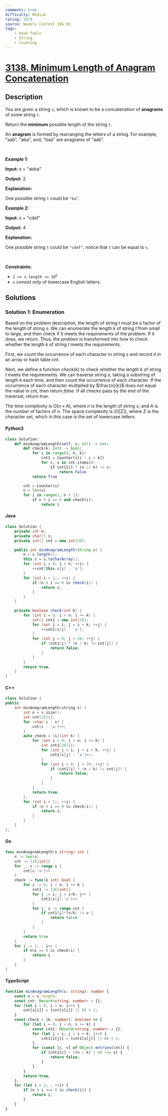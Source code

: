```yaml
---
comments: true
difficulty: Medium
rating: 1979
source: Weekly Contest 396 Q3
tags:
    - Hash Table
    - String
    - Counting
---
```


<!-- problem:start -->

# [3138. Minimum Length of Anagram Concatenation](https://leetcode.com/problems/minimum-length-of-anagram-concatenation)

## Description

<!-- description:start -->

<p>You are given a string <code>s</code>, which is known to be a concatenation of <strong>anagrams</strong> of some string <code>t</code>.</p>

<p>Return the <strong>minimum</strong> possible length of the string <code>t</code>.</p>

<p>An <strong>anagram</strong> is formed by rearranging the letters of a string. For example, &quot;aab&quot;, &quot;aba&quot;, and, &quot;baa&quot; are anagrams of &quot;aab&quot;.</p>

<p>&nbsp;</p>
<p><strong class="example">Example 1:</strong></p>

<div class="example-block">
<p><strong>Input:</strong> <span class="example-io">s = &quot;abba&quot;</span></p>

<p><strong>Output:</strong> <span class="example-io">2</span></p>

<p><strong>Explanation:</strong></p>

<p>One possible string <code>t</code> could be <code>&quot;ba&quot;</code>.</p>
</div>

<p><strong class="example">Example 2:</strong></p>

<div class="example-block">
<p><strong>Input:</strong> <span class="example-io">s = &quot;cdef&quot;</span></p>

<p><strong>Output:</strong> <span class="example-io">4</span></p>

<p><strong>Explanation:</strong></p>

<p>One possible string <code>t</code> could be <code>&quot;cdef&quot;</code>, notice that <code>t</code> can be equal to <code>s</code>.</p>
</div>

<p>&nbsp;</p>
<p><strong>Constraints:</strong></p>

<ul>
	<li><code>1 &lt;= s.length &lt;= 10<sup>5</sup></code></li>
	<li><code>s</code> consist only of lowercase English letters.</li>
</ul>

<!-- description:end -->

## Solutions

<!-- solution:start -->

### Solution 1: Enumeration

Based on the problem description, the length of string $\textit{t}$ must be a factor of the length of string $\textit{s}$. We can enumerate the length $k$ of string $\textit{t}$ from small to large, and then check if it meets the requirements of the problem. If it does, we return. Thus, the problem is transformed into how to check whether the length $k$ of string $\textit{t}$ meets the requirements.

First, we count the occurrence of each character in string $\textit{s}$ and record it in an array or hash table $\textit{cnt}$.

Next, we define a function $\textit{check}(k)$ to check whether the length $k$ of string $\textit{t}$ meets the requirements. We can traverse string $\textit{s}$, taking a substring of length $k$ each time, and then count the occurrence of each character. If the occurrence of each character multiplied by $\frac{n}{k}$ does not equal the value in $\textit{cnt}$, then return $\textit{false}$. If all checks pass by the end of the traversal, return $\textit{true}$.

The time complexity is $O(n \times A)$, where $n$ is the length of string $\textit{s}$, and $A$ is the number of factors of $n$. The space complexity is $O(|\Sigma|)$, where $\Sigma$ is the character set, which in this case is the set of lowercase letters.

<!-- tabs:start -->

#### Python3

```python
class Solution:
    def minAnagramLength(self, s: str) -> int:
        def check(k: int) -> bool:
            for i in range(0, n, k):
                cnt1 = Counter(s[i : i + k])
                for c, v in cnt.items():
                    if cnt1[c] * (n // k) != v:
                        return False
            return True

        cnt = Counter(s)
        n = len(s)
        for i in range(1, n + 1):
            if n % i == 0 and check(i):
                return i
```

#### Java

```java
class Solution {
    private int n;
    private char[] s;
    private int[] cnt = new int[26];

    public int minAnagramLength(String s) {
        n = s.length();
        this.s = s.toCharArray();
        for (int i = 0; i < n; ++i) {
            ++cnt[this.s[i] - 'a'];
        }
        for (int i = 1;; ++i) {
            if (n % i == 0 && check(i)) {
                return i;
            }
        }
    }

    private boolean check(int k) {
        for (int i = 0; i < n; i += k) {
            int[] cnt1 = new int[26];
            for (int j = i; j < i + k; ++j) {
                ++cnt1[s[j] - 'a'];
            }
            for (int j = 0; j < 26; ++j) {
                if (cnt1[j] * (n / k) != cnt[j]) {
                    return false;
                }
            }
        }
        return true;
    }
}
```

#### C++

```cpp
class Solution {
public:
    int minAnagramLength(string s) {
        int n = s.size();
        int cnt[26]{};
        for (char c : s) {
            cnt[c - 'a']++;
        }
        auto check = [&](int k) {
            for (int i = 0; i < n; i += k) {
                int cnt1[26]{};
                for (int j = i; j < i + k; ++j) {
                    cnt1[s[j] - 'a']++;
                }
                for (int j = 0; j < 26; ++j) {
                    if (cnt1[j] * (n / k) != cnt[j]) {
                        return false;
                    }
                }
            }
            return true;
        };
        for (int i = 1;; ++i) {
            if (n % i == 0 && check(i)) {
                return i;
            }
        }
    }
};
```

#### Go

```go
func minAnagramLength(s string) int {
	n := len(s)
	cnt := [26]int{}
	for _, c := range s {
		cnt[c-'a']++
	}
	check := func(k int) bool {
		for i := 0; i < n; i += k {
			cnt1 := [26]int{}
			for j := i; j < i+k; j++ {
				cnt1[s[j]-'a']++
			}
			for j, v := range cnt {
				if cnt1[j]*(n/k) != v {
					return false
				}
			}
		}
		return true
	}
	for i := 1; ; i++ {
		if n%i == 0 && check(i) {
			return i
		}
	}
}
```

#### TypeScript

```ts
function minAnagramLength(s: string): number {
    const n = s.length;
    const cnt: Record<string, number> = {};
    for (let i = 0; i < n; i++) {
        cnt[s[i]] = (cnt[s[i]] || 0) + 1;
    }
    const check = (k: number): boolean => {
        for (let i = 0; i < n; i += k) {
            const cnt1: Record<string, number> = {};
            for (let j = i; j < i + k; j++) {
                cnt1[s[j]] = (cnt1[s[j]] || 0) + 1;
            }
            for (const [c, v] of Object.entries(cnt)) {
                if (cnt1[c] * ((n / k) | 0) !== v) {
                    return false;
                }
            }
        }
        return true;
    };
    for (let i = 1; ; ++i) {
        if (n % i === 0 && check(i)) {
            return i;
        }
    }
}
```

<!-- tabs:end -->

<!-- solution:end -->

<!-- problem:end -->
